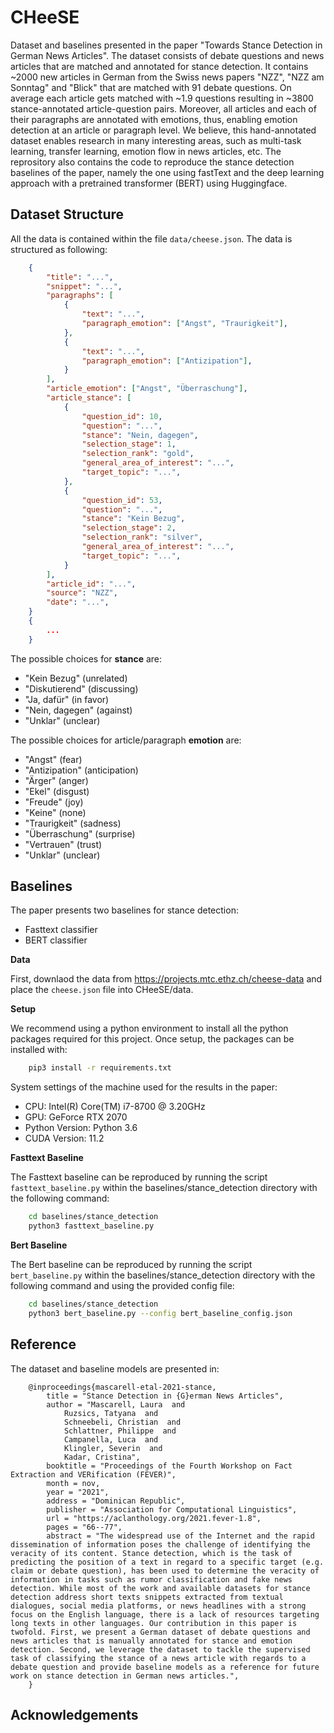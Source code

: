 # CHeeSE

Dataset and baselines presented in the paper "Towards Stance Detection in
German News Articles". The dataset consists of debate questions and news
articles that are matched and annotated for stance detection.
It contains ~2000 new articles in German from the Swiss news papers "NZZ", "NZZ am
Sonntag" and "Blick" that are matched with 91 debate questions. On average each
article gets matched with ~1.9 questions resulting in ~3800 stance-annotated 
article-question pairs. Moreover, all articles and each of their paragraphs are
annotated with emotions, thus, enabling emotion detection at an article or
paragraph level. We believe, this hand-annotated dataset enables research in
many interesting areas, such as multi-task learning, transfer learning, emotion
flow in news articles, etc. The reprository also contains the code to reproduce
the stance detection baselines of the paper, namely the one using
fastText and the deep learning approach with a pretrained transformer (BERT)
using Huggingface.


## Dataset Structure


All the data is contained within the file `data/cheese.json`.
The data is structured as following:

```json
    {
        "title": "...",
        "snippet": "...",
        "paragraphs": [
            {
                "text": "...", 
                "paragraph_emotion": ["Angst", "Traurigkeit"],
            },
            {
                "text": "...", 
                "paragraph_emotion": ["Antizipation"],
            }
        ],
        "article_emotion": ["Angst", "Überraschung"],
        "article_stance": [
            {    
                "question_id": 10,
                "question": "...",
                "stance": "Nein, dagegen",
                "selection_stage": 1,
                "selection_rank": "gold",
                "general_area_of_interest": "...",
                "target_topic": "...",
            },
            {    
                "question_id": 53,
                "question": "...",
                "stance": "Kein Bezug",
                "selection_stage": 2,
                "selection_rank": "silver",
                "general_area_of_interest": "...",
                "target_topic": "...",
            }
        ],
        "article_id": "...",
        "source": "NZZ",
        "date": "...",
    }
    {
        ...
    }
```

The possible choices for **stance** are:

- "Kein Bezug" (unrelated)
- "Diskutierend" (discussing)
- "Ja, dafür" (in favor)
- "Nein, dagegen" (against)
- "Unklar" (unclear)

The possible choices for article/paragraph **emotion** are:

- "Angst" (fear)
- "Antizipation" (anticipation)
- "Ärger" (anger)
- "Ekel" (disgust)
- "Freude" (joy)
- "Keine" (none)
- "Traurigkeit" (sadness)
- "Überraschung" (surprise)
- "Vertrauen" (trust)
- "Unklar" (unclear)

## Baselines


The paper presents two baselines for stance detection:
- Fasttext classifier
- BERT classifier

**Data**

First, downlaod the data from https://projects.mtc.ethz.ch/cheese-data and place
the `cheese.json` file into CHeeSE/data.

**Setup**

We recommend using a python environment to install all the python packages
required for this project. Once setup, the packages can be installed with:

```bash
    pip3 install -r requirements.txt
```

System settings of the machine used for the results in the paper:
- CPU: Intel(R) Core(TM) i7-8700 @ 3.20GHz
- GPU: GeForce RTX 2070
- Python Version: Python 3.6
- CUDA Version: 11.2

**Fasttext Baseline**

The Fasttext baseline can be reproduced by running the script
`fasttext_baseline.py` within the baselines/stance_detection directory with the
following command:

```bash
    cd baselines/stance_detection
    python3 fasttext_baseline.py
```

**Bert Baseline**

The Bert baseline can be reproduced by running the script
`bert_baseline.py` within the baselines/stance_detection directory with the
following command and using the provided config file:

```bash
    cd baselines/stance_detection
    python3 bert_baseline.py --config bert_baseline_config.json
```

## Reference


The dataset and baseline models are presented in:

```
    @inproceedings{mascarell-etal-2021-stance,
        title = "Stance Detection in {G}erman News Articles",
        author = "Mascarell, Laura  and
            Ruzsics, Tatyana  and
            Schneebeli, Christian  and
            Schlattner, Philippe  and
            Campanella, Luca  and
            Klingler, Severin  and
            Kadar, Cristina",
        booktitle = "Proceedings of the Fourth Workshop on Fact Extraction and VERification (FEVER)",
        month = nov,
        year = "2021",
        address = "Dominican Republic",
        publisher = "Association for Computational Linguistics",
        url = "https://aclanthology.org/2021.fever-1.8",
        pages = "66--77",
        abstract = "The widespread use of the Internet and the rapid dissemination of information poses the challenge of identifying the veracity of its content. Stance detection, which is the task of predicting the position of a text in regard to a specific target (e.g. claim or debate question), has been used to determine the veracity of information in tasks such as rumor classification and fake news detection. While most of the work and available datasets for stance detection address short texts snippets extracted from textual dialogues, social media platforms, or news headlines with a strong focus on the English language, there is a lack of resources targeting long texts in other languages. Our contribution in this paper is twofold. First, we present a German dataset of debate questions and news articles that is manually annotated for stance and emotion detection. Second, we leverage the dataset to tackle the supervised task of classifying the stance of a news article with regards to a debate question and provide baseline models as a reference for future work on stance detection in German news articles.",
    }
```


## Acknowledgements

